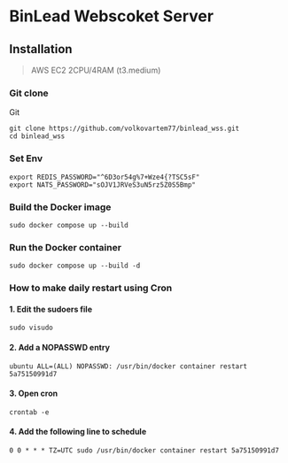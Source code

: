 # BinLead Webscoket Server
## Installation

> AWS EC2 2CPU/4RAM (t3.medium)


### Git clone
Git
```
git clone https://github.com/volkovartem77/binlead_wss.git
cd binlead_wss
```

### Set Env
```
export REDIS_PASSWORD="^6D3or54g%7+Wze4{?TSC5sF"
export NATS_PASSWORD="sOJV1JRVeS3uN5rz5Z0S5Bmp"
```

### Build the Docker image
```
sudo docker compose up --build
```

### Run the Docker container
```
sudo docker compose up --build -d
```

### How to make daily restart using Cron

#### 1. Edit the sudoers file
```
sudo visudo
```

#### 2. Add a NOPASSWD entry

```
ubuntu ALL=(ALL) NOPASSWD: /usr/bin/docker container restart 5a75150991d7
```

#### 3. Open cron
```
crontab -e
```

#### 4. Add the following line to schedule  
```
0 0 * * * TZ=UTC sudo /usr/bin/docker container restart 5a75150991d7
```